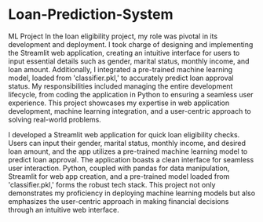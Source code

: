 # Loan-Prediction-System
ML Project
In the loan eligibility project, my role was pivotal in its development and deployment. I took charge of designing and implementing the Streamlit web application, creating an intuitive interface for users to input essential details such as gender, marital status, monthly income, and loan amount. Additionally, I integrated a pre-trained machine learning model, loaded from 'classifier.pkl,' to accurately predict loan approval status. My responsibilities included managing the entire development lifecycle, from coding the application in Python to ensuring a seamless user experience. This project showcases my expertise in web application development, machine learning integration, and a user-centric approach to solving real-world problems.

I developed a Streamlit web application for quick loan eligibility checks. Users can input their gender, marital status, monthly income, and desired loan amount, and the app utilizes a pre-trained machine learning model to predict loan approval. The application boasts a clean interface for seamless user interaction. Python, coupled with pandas for data manipulation, Streamlit for web app creation, and a pre-trained model loaded from 'classifier.pkl,' forms the robust tech stack. This project not only demonstrates my proficiency in deploying machine learning models but also emphasizes the user-centric approach in making financial decisions through an intuitive web interface.
